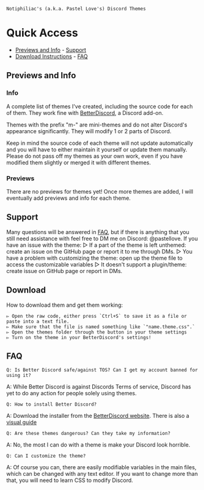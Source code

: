 	Notiphiliac's (a.k.a. Pastel Love's) Discord Themes

# Quick Access
- [Previews and Info](https://github.com/Notiphiliac/Discord-Themes/blob/master/README.md#themes) - [Support](https://github.com/Notiphiliac/Discord-Themes/blob/master/README.md#support)
- [Download Instructions](https://github.com/Notiphiliac/Discord-Themes/blob/master/README.md#download)	- [FAQ](https://github.com/Notiphiliac/Discord-Themes/blob/master/README.md#faq)

## Previews and Info
### Info
A complete list of themes I've created, including the source code for each of them. They work fine with [BetterDiscord](http://betterdiscord.net), a Discord add-on.

Themes with the prefix "m-" are mini-themes and do not alter Discord's appearance significantly. They will modify 1 or 2 parts of Discord.

Keep in mind the source code of each theme will not update automatically and you will have to either maintain it yourself or update them manually. 
	Please do not pass off my themes as your own work, 
	even if you have modified them slightly or merged it with different themes.

### Previews
There are no previews for themes yet! Once more themes are added, I will eventually add previews and info for each theme.

## Support
Many questions will be answered in [FAQ](https://github.com/Notiphiliac/Discord-Themes/blob/master/README.md#faq), but if there is anything that you still need assistance with feel free to DM me on Discord: @pastellove. 
	If you have an issue with the theme:
		▻ If a part of the theme is left unthemed: 
		    create an issue on the GitHub page or report it to me through DMs.
		▻ You have a problem with customizing the theme: 
		    open up the theme file to access the customizable variables
		▻ It doesn't support a plugin/theme: 
		    create issue on GitHub page or report in DMs.

## Download
How to download them and get them working:

	▻ Open the raw code, either press `Ctrl+S` to save it as a file or paste into a text file.
	▻ Make sure that the file is named something like `"name.theme.css".`
	▻ Open the themes folder through the button in your theme settings
    ▻ Turn on the theme in your BetterDiscord's settings!

## FAQ
	Q: Is Better Discord safe/against TOS? Can I get my account banned for using it?
A: While Better Discord is against Discords Terms of service, Discord has yet to do any action for people solely using themes. 

	Q: How to install Better Discord?
A: Download the installer from the [BetterDiscord website](https://betterdiscord.app). There is also a [visual guide](https://docs.betterdiscord.app/users/getting-started/installation)

	Q: Are these themes dangerous? Can they take my information?
A: No, the most I can do with a theme is make your Discord look horrible.

	Q: Can I customize the theme?
A: Of course you can, there are easily modifiable variables in the main files, which can be changed with any text editor. If you want to change more than that, you will need to learn CSS to modify Discord.
